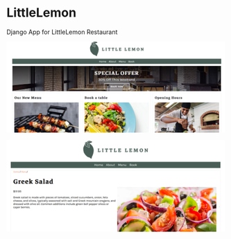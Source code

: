 # LittleLemon
Django App for LittleLemon Restaurant

![Screenshot](Home.png)

![Screenshot](MenuItem.PNG)
